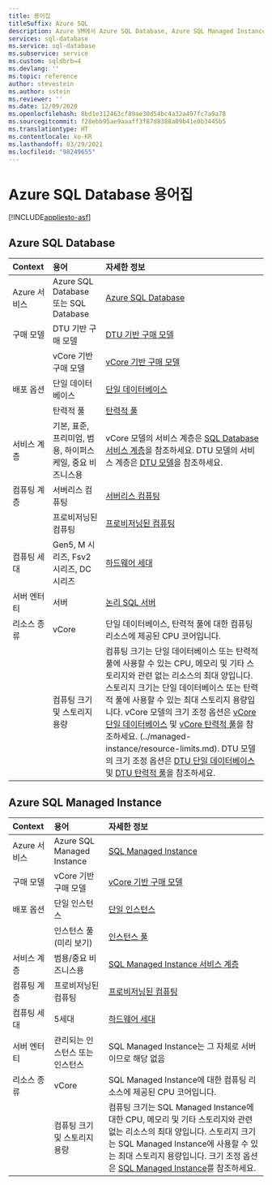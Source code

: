 ```yaml
---
title: 용어집
titleSuffix: Azure SQL
description: Azure VM에서 Azure SQL Database, Azure SQL Managed Instance 및 SQL로 작업하기 위한 용어 설명입니다.
services: sql-database
ms.service: sql-database
ms.subservice: service
ms.custom: sqldbrb=4
ms.devlang: ''
ms.topic: reference
author: stevestein
ms.author: sstein
ms.reviewer: ''
ms.date: 12/09/2020
ms.openlocfilehash: 8bd1e312463cf89ae30d54bc4a32a497fc7a9a78
ms.sourcegitcommit: f28ebb95ae9aaaff3f87d8388a09b41e0b3445b5
ms.translationtype: HT
ms.contentlocale: ko-KR
ms.lasthandoff: 03/29/2021
ms.locfileid: "98249655"
---
```

# <a name="azure-sql-database-glossary-of-terms"></a>Azure SQL Database 용어집
[!INCLUDE[appliesto-asf](includes/appliesto-asf.md)]

## <a name="azure-sql-database"></a>Azure SQL Database

|Context|용어|자세한 정보|
|:---|:---|:---|
|Azure 서비스|Azure SQL Database 또는 SQL Database|[Azure SQL Database](database/sql-database-paas-overview.md)|
|구매 모델|DTU 기반 구매 모델|[DTU 기반 구매 모델](database/service-tiers-dtu.md)|
||vCore 기반 구매 모델|[vCore 기반 구매 모델](database/service-tiers-vcore.md)|
|배포 옵션 |단일 데이터베이스|[단일 데이터베이스](database/single-database-overview.md)|
||탄력적 풀|[탄력적 풀](database/elastic-pool-overview.md)|
|서비스 계층|기본, 표준, 프리미엄, 범용, 하이퍼스케일, 중요 비즈니스용|vCore 모델의 서비스 계층은 [SQL Database 서비스 계층](database/service-tiers-vcore.md#service-tiers)을 참조하세요. DTU 모델의 서비스 계층은 [DTU 모델](database/service-tiers-dtu.md#compare-the-dtu-based-service-tiers)을 참조하세요.|
|컴퓨팅 계층|서버리스 컴퓨팅|[서버리스 컴퓨팅](database/service-tiers-vcore.md#compute-tiers)
||프로비저닝된 컴퓨팅|[프로비저닝된 컴퓨팅](database/service-tiers-vcore.md#compute-tiers)
|컴퓨팅 세대|Gen5, M 시리즈, Fsv2 시리즈, DC 시리즈|[하드웨어 세대](database/service-tiers-vcore.md#hardware-generations)
|서버 엔터티| 서버 |[논리 SQL 서버](database/logical-servers.md)|
|리소스 종류|vCore|단일 데이터베이스, 탄력적 풀에 대한 컴퓨팅 리소스에 제공된 CPU 코어입니다. |
||컴퓨팅 크기 및 스토리지 용량|컴퓨팅 크기는 단일 데이터베이스 또는 탄력적 풀에 사용할 수 있는 CPU, 메모리 및 기타 스토리지와 관련 없는 리소스의 최대 양입니다.  스토리지 크기는 단일 데이터베이스 또는 탄력적 풀에 사용할 수 있는 최대 스토리지 용량입니다. vCore 모델의 크기 조정 옵션은 [vCore 단일 데이터베이스](database/resource-limits-vcore-single-databases.md) 및 [vCore 탄력적 풀](database/resource-limits-vcore-elastic-pools.md)을 참조하세요.  (../managed-instance/resource-limits.md).  DTU 모델의 크기 조정 옵션은 [DTU 단일 데이터베이스](database/resource-limits-dtu-single-databases.md) 및 [DTU 탄력적 풀](database/resource-limits-dtu-elastic-pools.md)을 참조하세요.

## <a name="azure-sql-managed-instance"></a>Azure SQL Managed Instance

|Context|용어|자세한 정보|
|:---|:---|:---|
|Azure 서비스|Azure SQL Managed Instance|[SQL Managed Instance](managed-instance/sql-managed-instance-paas-overview.md)|
|구매 모델|vCore 기반 구매 모델|[vCore 기반 구매 모델](database/service-tiers-vcore.md)|
|배포 옵션 |단일 인스턴스|[단일 인스턴스](managed-instance/sql-managed-instance-paas-overview.md)|
||인스턴스 풀(미리 보기)|[인스턴스 풀](managed-instance/instance-pools-overview.md)|
|서비스 계층|범용/중요 비즈니스용|[SQL Managed Instance 서비스 계층](managed-instance/sql-managed-instance-paas-overview.md#service-tiers)|
|컴퓨팅 계층|프로비저닝된 컴퓨팅|[프로비저닝된 컴퓨팅](database/service-tiers-vcore.md#compute-tiers)|
|컴퓨팅 세대|5세대|[하드웨어 세대](database/service-tiers-vcore.md#hardware-generations)
|서버 엔터티|관리되는 인스턴스 또는 인스턴스| SQL Managed Instance는 그 자체로 서버이므로 해당 없음 |
|리소스 종류|vCore|SQL Managed Instance에 대한 컴퓨팅 리소스에 제공된 CPU 코어입니다.|
||컴퓨팅 크기 및 스토리지 용량|컴퓨팅 크기는 SQL Managed Instance에 대한 CPU, 메모리 및 기타 스토리지와 관련 없는 리소스의 최대 양입니다.  스토리지 크기는 SQL Managed Instance에 사용할 수 있는 최대 스토리지 용량입니다.  크기 조정 옵션은 [SQL Managed Instance](managed-instance/resource-limits.md)를 참조하세요. |
